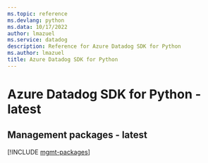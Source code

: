 ```yaml
---
ms.topic: reference
ms.devlang: python
ms.data: 10/17/2022
author: lmazuel
ms.service: datadog
description: Reference for Azure Datadog SDK for Python
ms.author: lmazuel
title: Azure Datadog SDK for Python
---
```

# Azure Datadog SDK for Python - latest

## Management packages - latest
[!INCLUDE [mgmt-packages](datadog-mgmt-index.md)]